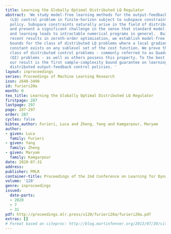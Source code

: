 ```yaml
---
title: Learning the Globally Optimal Distributed LQ Regulator
abstract: 'We study model-free learning methods for the output-feedback Linear Quadratic
  (LQ) control problem in finite-horizon subject to subspace constraints on the control
  policy. Subspace constraints naturally arise in the field of distributed control
  and present a significant challenge in the sense that standard model-based optimization
  and learning leads to intractable numerical programs in general.  Building upon
  recent results in zeroth-order optimization, we establish model-free sample-complexity
  bounds for the class of distributed LQ problems where a local gradient dominance
  constant exists on any sublevel set of the cost function. We prove that a fundamental
  class of distributed control problems - commonly referred to as Quadratically Invariant
  (QI) problems - as well as others possess this property. To the best of our knowledge,
  our result is the first sample-complexity bound guarantee on learning globally optimal
  distributed output-feedback control policies. '
layout: inproceedings
series: Proceedings of Machine Learning Research
issn: 2640-3498
id: furieri20a
month: 0
tex_title: Learning the Globally Optimal Distributed LQ Regulator
firstpage: 287
lastpage: 297
page: 287-297
order: 287
cycles: false
bibtex_author: Furieri, Luca and Zheng, Yang and Kamgarpour, Maryam
author:
- given: Luca
  family: Furieri
- given: Yang
  family: Zheng
- given: Maryam
  family: Kamgarpour
date: 2020-07-31
address: 
publisher: PMLR
container-title: Proceedings of the 2nd Conference on Learning for Dynamics and Control
volume: '120'
genre: inproceedings
issued:
  date-parts:
  - 2020
  - 7
  - 31
pdf: http://proceedings.mlr.press/v120/furieri20a/furieri20a.pdf
extras: []
# Format based on citeproc: http://blog.martinfenner.org/2013/07/30/citeproc-yaml-for-bibliographies/
---
```

